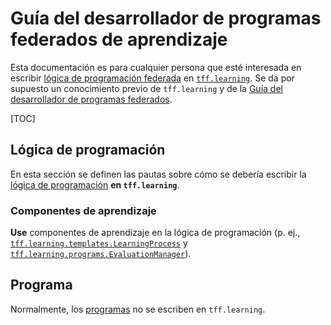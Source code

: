 # Guía del desarrollador de programas federados de aprendizaje

Esta documentación es para cualquier persona que esté interesada en escribir [lógica de programación federada](https://github.com/tensorflow/federated/blob/main/docs/program/federated_program.md#program-logic) en [`tff.learning`](https://www.tensorflow.org/federated/api_docs/python/tff/learning). Se da por supuesto un conocimiento previo de `tff.learning` y de la [Guía del desarrollador de programas federados](https://github.com/tensorflow/federated/blob/main/docs/program/guide.md).

[TOC]

## Lógica de programación

En esta sección se definen las pautas sobre cómo se debería escribir la [lógica de programación](http://g3doc/third_party/tensorflow_federated/g3doc/program/federated_program.md#program-logic) <strong>en <code data-md-type="codespan">tff.learning</code></strong>.

### Componentes de aprendizaje

**Use** componentes de aprendizaje en la lógica de programación (p. ej., [`tff.learning.templates.LearningProcess`](https://www.tensorflow.org/federated/api_docs/python/tff/learning/templates/LearningProcess) y [`tff.learning.programs.EvaluationManager`](https://www.tensorflow.org/federated/api_docs/python/tff/learning/programs/EvaluationManager)).

## Programa

Normalmente, los [programas](http://g3doc/third_party/tensorflow_federated/g3doc/program/federated_program.md#programs) no se escriben en `tff.learning`.
